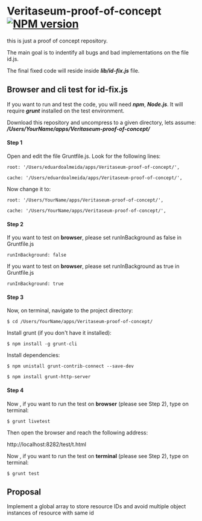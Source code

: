# Veritaseum-proof-of-concept  [![NPM version](https://badge.fury.io/js/veritaseum-proof-of-concept.png)](http://badge.fury.io/js/veritaseum-proof-of-concept)

this is just a proof of concept repository.

The main goal is to indentify all bugs and bad implementations on the file id.js.

The final fixed code will reside inside ***lib/id-fix.js*** file.


##  Browser and cli test for id-fix.js

If you want to run and test the code, you will need ***npm***, ***Node.js***. It will require ***grunt*** installed on the test environment.

Download this repository and uncompress to a given directory, lets assume: ***/Users/YourName/apps/Veritaseum-proof-of-concept/***


#### Step 1

Open and edit the file Gruntfile.js. Look for the following lines:

    root: '/Users/eduardoalmeida/apps/Veritaseum-proof-of-concept/',

    cache: '/Users/eduardoalmeida/apps/Veritaseum-proof-of-concept/',

Now change it to:

    root: '/Users/YourName/apps/Veritaseum-proof-of-concept/',

    cache: '/Users/YourName/apps/Veritaseum-proof-of-concept/',

#### Step 2

If you want to test on **browser**, please set runInBackground as false in Gruntfile.js

    runInBackground: false

If you want to test on **browser**, please set runInBackground as true in Gruntfile.js

    runInBackground: true

#### Step 3

Now, on terminal, navigate to the project directory:

    $ cd /Users/YourName/apps/Veritaseum-proof-of-concept/

Install grunt (if you don't have it installed):

    $ npm install -g grunt-cli

Install dependencies:

    $ npm unistall grunt-contrib-connect --save-dev

    $ npm install grunt-http-server

#### Step 4

Now , if you want to run the test on **browser** (please see Step 2), type on terminal:

    $ grunt livetest

Then open the browser and reach the following address: 

http://localhost:8282/test/t.html

Now , if you want to run the test on **terminal** (please see Step 2), type on terminal:

    $ grunt test





## Proposal

Implement a global array to store resource IDs and avoid multiple object instances of resource with same id
